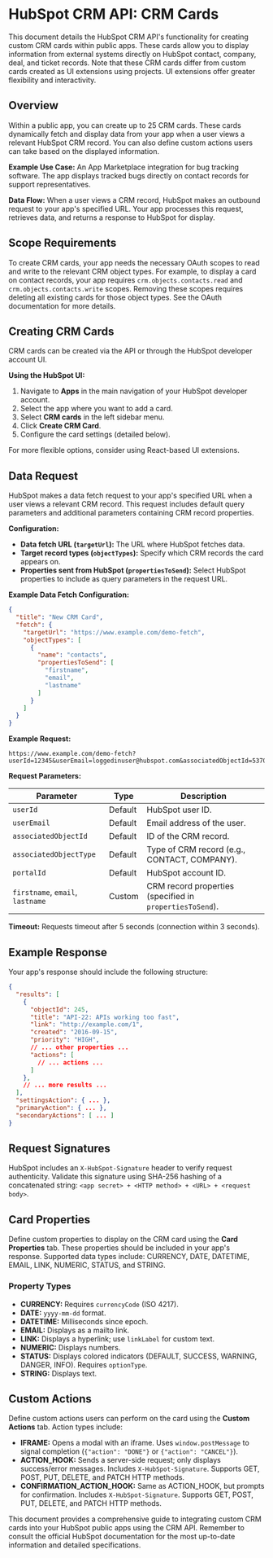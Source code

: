 # HubSpot CRM API: CRM Cards

This document details the HubSpot CRM API's functionality for creating custom CRM cards within public apps.  These cards allow you to display information from external systems directly on HubSpot contact, company, deal, and ticket records.  Note that these CRM cards differ from custom cards created as UI extensions using projects.  UI extensions offer greater flexibility and interactivity.

## Overview

Within a public app, you can create up to 25 CRM cards.  These cards dynamically fetch and display data from your app when a user views a relevant HubSpot CRM record.  You can also define custom actions users can take based on the displayed information.

**Example Use Case:** An App Marketplace integration for bug tracking software.  The app displays tracked bugs directly on contact records for support representatives.

**Data Flow:**  When a user views a CRM record, HubSpot makes an outbound request to your app's specified URL. Your app processes this request, retrieves data, and returns a response to HubSpot for display.

## Scope Requirements

To create CRM cards, your app needs the necessary OAuth scopes to read and write to the relevant CRM object types. For example, to display a card on contact records, your app requires `crm.objects.contacts.read` and `crm.objects.contacts.write` scopes.  Removing these scopes requires deleting all existing cards for those object types.  See the OAuth documentation for more details.

## Creating CRM Cards

CRM cards can be created via the API or through the HubSpot developer account UI.

**Using the HubSpot UI:**

1. Navigate to **Apps** in the main navigation of your HubSpot developer account.
2. Select the app where you want to add a card.
3. Select **CRM cards** in the left sidebar menu.
4. Click **Create CRM Card**.
5. Configure the card settings (detailed below).

For more flexible options, consider using React-based UI extensions.

## Data Request

HubSpot makes a data fetch request to your app's specified URL when a user views a relevant CRM record. This request includes default query parameters and additional parameters containing CRM record properties.

**Configuration:**

* **Data fetch URL (`targetUrl`):** The URL where HubSpot fetches data.
* **Target record types (`objectTypes`):** Specify which CRM records the card appears on.
* **Properties sent from HubSpot (`propertiesToSend`):** Select HubSpot properties to include as query parameters in the request URL.


**Example Data Fetch Configuration:**

```json
{
  "title": "New CRM Card",
  "fetch": {
    "targetUrl": "https://www.example.com/demo-fetch",
    "objectTypes": [
      {
        "name": "contacts",
        "propertiesToSend": [
          "firstname",
          "email",
          "lastname"
        ]
      }
    ]
  }
}
```

**Example Request:**

```
https://www.example.com/demo-fetch?userId=12345&userEmail=loggedinuser@hubspot.com&associatedObjectId=53701&associatedObjectType=CONTACT&portalId=987654&firstname=Tim&email=timrobinson@itysl.com&lastname=Robinson
```

**Request Parameters:**

| Parameter             | Type    | Description                                                                     |
|-----------------------|---------|---------------------------------------------------------------------------------|
| `userId`              | Default | HubSpot user ID.                                                                 |
| `userEmail`           | Default | Email address of the user.                                                       |
| `associatedObjectId`  | Default | ID of the CRM record.                                                            |
| `associatedObjectType` | Default | Type of CRM record (e.g., CONTACT, COMPANY).                                     |
| `portalId`            | Default | HubSpot account ID.                                                              |
| `firstname`, `email`, `lastname` | Custom  | CRM record properties (specified in `propertiesToSend`).                        |

**Timeout:** Requests timeout after 5 seconds (connection within 3 seconds).


## Example Response

Your app's response should include the following structure:

```json
{
  "results": [
    {
      "objectId": 245,
      "title": "API-22: APIs working too fast",
      "link": "http://example.com/1",
      "created": "2016-09-15",
      "priority": "HIGH",
      // ... other properties ...
      "actions": [
        // ... actions ...
      ]
    },
    // ... more results ...
  ],
  "settingsAction": { ... },
  "primaryAction": { ... },
  "secondaryActions": [ ... ]
}
```


## Request Signatures

HubSpot includes an `X-HubSpot-Signature` header to verify request authenticity.  Validate this signature using SHA-256 hashing of a concatenated string: `<app secret> + <HTTP method> + <URL> + <request body>`.

## Card Properties

Define custom properties to display on the CRM card using the **Card Properties** tab.  These properties should be included in your app's response.  Supported data types include: CURRENCY, DATE, DATETIME, EMAIL, LINK, NUMERIC, STATUS, and STRING.

### Property Types

* **CURRENCY:** Requires `currencyCode` (ISO 4217).
* **DATE:** `yyyy-mm-dd` format.
* **DATETIME:** Milliseconds since epoch.
* **EMAIL:** Displays as a mailto link.
* **LINK:** Displays a hyperlink; use `linkLabel` for custom text.
* **NUMERIC:** Displays numbers.
* **STATUS:** Displays colored indicators (DEFAULT, SUCCESS, WARNING, DANGER, INFO).  Requires `optionType`.
* **STRING:** Displays text.


## Custom Actions

Define custom actions users can perform on the card using the **Custom Actions** tab.  Action types include:

* **IFRAME:** Opens a modal with an iframe.  Uses `window.postMessage` to signal completion (`{"action": "DONE"}` or `{"action": "CANCEL"}`).
* **ACTION_HOOK:** Sends a server-side request; only displays success/error messages.  Includes `X-HubSpot-Signature`.  Supports GET, POST, PUT, DELETE, and PATCH HTTP methods.
* **CONFIRMATION_ACTION_HOOK:** Same as ACTION_HOOK, but prompts for confirmation.  Includes `X-HubSpot-Signature`. Supports GET, POST, PUT, DELETE, and PATCH HTTP methods.


This document provides a comprehensive guide to integrating custom CRM cards into your HubSpot public apps using the CRM API.  Remember to consult the official HubSpot documentation for the most up-to-date information and detailed specifications.
